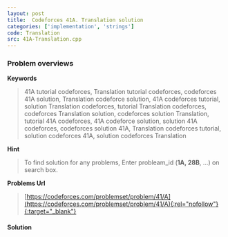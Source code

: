```yaml
---
layout: post
title:  Codeforces 41A. Translation solution
categories: ['implementation', 'strings']
code: Translation
src: 41A-Translation.cpp
---
```

### **Problem overviews**

**Keywords**
> 41A tutorial codeforces, Translation tutorial codeforces, codeforces 41A solution, Translation codeforce solution, 41A codeforces tutorial, solution Translation codeforces, tutorial Translation codeforces, codeforces Translation solution, codeforces solution Translation, tutorial 41A codeforces, 41A codeforce solution, solution 41A codeforces, codeforces solution 41A, Translation codeforces tutorial, solution codeforces 41A, solution codeforces Translation

**Hint**
> To find solution for any problems, Enter probleam_id (**1A, 28B**, ...) on search box. 

**Problems Url**
> [https://codeforces.com/problemset/problem/41/A](https://codeforces.com/problemset/problem/41/A){:rel="nofollow"}{:target="_blank"}

#### **Solution**



